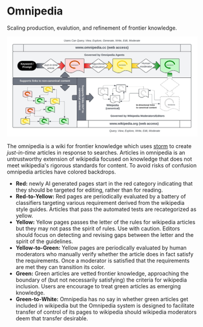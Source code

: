# Omnipedia

Scaling production, evalution, and refinement of frontier knowledge.

![](omnipedia.jpeg)

The omnipedia is a wiki for frontier knowledge which uses [storm](https://github.com/stanford-oval/storm/) to create *just-in-time* articles in response to searches. Articles in omnipedia is an untrustworthy extension of wikipedia focused on knowledge that does not meet wikipedia's rigorous standards for content. To avoid risks of confusion omnipedia articles have colored backdrops.

- **Red:** newly AI generated pages start in the red category indicating that they should be targeted for editing, rather than for reading.
- **Red-to-Yellow:** Red pages are periodically evaluated by a battery of classifiers targeting various requirement derived from the wikipedia style guides. Articles that pass the automated tests are recategorized as yellow.
- **Yellow:** Yellow pages passes the letter of the rules for wikipedia articles but they may not pass the spirit of rules. Use with caution. Editors should focus on detecting and revising gaps between the letter and the spirit of the guidelines.
- **Yellow-to-Green:** Yellow pages are periodically evaluated by human moderators who manually verify whether the article does in fact satisfy the requirements. Once a moderator is satisfied that the requirements are met they can transition its color.
- **Green:** Green articles are vetted frontier knowledge, approaching the boundary of (but not necessarily satisfying) the criteria for wikipedia inclusion. Users are encourage to treat green articles as emerging knowledge.
- **Green-to-White:** Omnipedia has no say in whether green articles get included in wikipedia but the Omnipedia system is designed to facilitate transfer of control of its pages to wikipedia should wikipedia moderators deem that transfer desirable.

